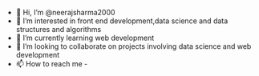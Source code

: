 - 👋 Hi, I’m @neerajsharma2000
- 👀 I’m interested in front end development,data science and data structures and algorithms
- 🌱 I’m currently learning web development
- 💞️ I’m looking to collaborate on projects involving data science and web development
- 📫 How to reach me -

<!---
neerajsharma2000/neerajsharma2000 is a ✨ special ✨ repository because its `README.md` (this file) appears on your GitHub profile.
You can click the Preview link to take a look at your changes.
--->
